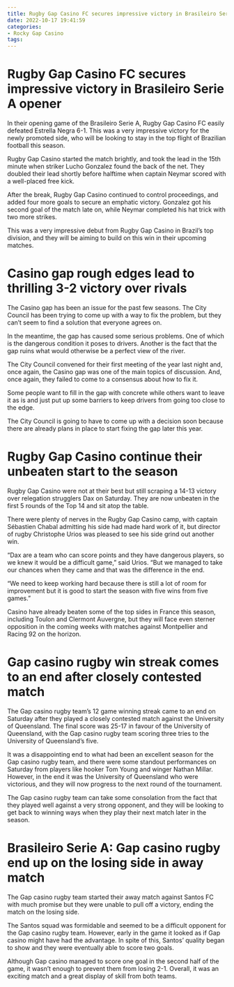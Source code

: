 ```yaml
---
title: Rugby Gap Casino FC secures impressive victory in Brasileiro Serie A opener
date: 2022-10-17 19:41:59
categories:
- Rocky Gap Casino
tags:
---
```



#  Rugby Gap Casino FC secures impressive victory in Brasileiro Serie A opener

In their opening game of the Brasileiro Serie A, Rugby Gap Casino FC easily defeated Estrella Negra 6-1. This was a very impressive victory for the newly promoted side, who will be looking to stay in the top flight of Brazilian football this season.

Rugby Gap Casino started the match brightly, and took the lead in the 15th minute when striker Lucho Gonzalez found the back of the net. They doubled their lead shortly before halftime when captain Neymar scored with a well-placed free kick.

After the break, Rugby Gap Casino continued to control proceedings, and added four more goals to secure an emphatic victory. Gonzalez got his second goal of the match late on, while Neymar completed his hat trick with two more strikes.

This was a very impressive debut from Rugby Gap Casino in Brazil’s top division, and they will be aiming to build on this win in their upcoming matches.

#  Casino gap rough edges lead to thrilling 3-2 victory over rivals

The Casino gap has been an issue for the past few seasons. The City Council has been trying to come up with a way to fix the problem, but they can’t seem to find a solution that everyone agrees on.

In the meantime, the gap has caused some serious problems. One of which is the dangerous condition it poses to drivers. Another is the fact that the gap ruins what would otherwise be a perfect view of the river.

The City Council convened for their first meeting of the year last night and, once again, the Casino gap was one of the main topics of discussion. And, once again, they failed to come to a consensus about how to fix it.

Some people want to fill in the gap with concrete while others want to leave it as is and just put up some barriers to keep drivers from going too close to the edge.

The City Council is going to have to come up with a decision soon because there are already plans in place to start fixing the gap later this year.

#  Rugby Gap Casino continue their unbeaten start to the season

Rugby Gap Casino were not at their best but still scraping a 14-13 victory over relegation strugglers Dax on Saturday. They are now unbeaten in the first 5 rounds of the Top 14 and sit atop the table.

There were plenty of nerves in the Rugby Gap Casino camp, with captain Sébastien Chabal admitting his side had made hard work of it, but director of rugby Christophe Urios was pleased to see his side grind out another win. 

“Dax are a team who can score points and they have dangerous players, so we knew it would be a difficult game,” said Urios. “But we managed to take our chances when they came and that was the difference in the end.

“We need to keep working hard because there is still a lot of room for improvement but it is good to start the season with five wins from five games.” 

Casino have already beaten some of the top sides in France this season, including Toulon and Clermont Auvergne, but they will face even sterner opposition in the coming weeks with matches against Montpellier and Racing 92 on the horizon.

#  Gap casino rugby win streak comes to an end after closely contested match

The Gap casino rugby team’s 12 game winning streak came to an end on Saturday after they played a closely contested match against the University of Queensland. The final score was 25-17 in favour of the University of Queensland, with the Gap casino rugby team scoring three tries to the University of Queensland’s five.

It was a disappointing end to what had been an excellent season for the Gap casino rugby team, and there were some standout performances on Saturday from players like hooker Tom Young and winger Nathan Millar. However, in the end it was the University of Queensland who were victorious, and they will now progress to the next round of the tournament.

The Gap casino rugby team can take some consolation from the fact that they played well against a very strong opponent, and they will be looking to get back to winning ways when they play their next match later in the season.

#  Brasileiro Serie A: Gap casino rugby end up on the losing side in away match

The Gap casino rugby team started their away match against Santos FC with much promise but they were unable to pull off a victory, ending the match on the losing side.

The Santos squad was formidable and seemed to be a difficult opponent for the Gap casino rugby team. However, early in the game it looked as if Gap casino might have had the advantage. In spite of this, Santos’ quality began to show and they were eventually able to score two goals.

Although Gap casino managed to score one goal in the second half of the game, it wasn’t enough to prevent them from losing 2-1. Overall, it was an exciting match and a great display of skill from both teams.